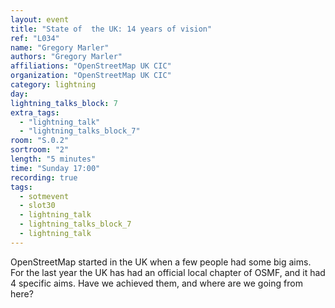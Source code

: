 ```yaml
---
layout: event
title: "State of  the UK: 14 years of vision"
ref: "L034"
name: "Gregory Marler"
authors: "Gregory Marler"
affiliations: "OpenStreetMap UK CIC"
organization: "OpenStreetMap UK CIC"
category: lightning
day: 
lightning_talks_block: 7
extra_tags:
  - "lightning_talk"
  - "lightning_talks_block_7"
room: "S.0.2"
sortroom: "2"
length: "5 minutes"
time: "Sunday 17:00"
recording: true
tags:
  - sotmevent
  - slot30
  - lightning_talk
  - lightning_talks_block_7
  - lightning_talk
---
```

OpenStreetMap started in the UK when a few people had some big aims. For the last year the UK has had an official local chapter of OSMF, and it had 4 specific aims. Have we achieved them, and where are we going from here?
